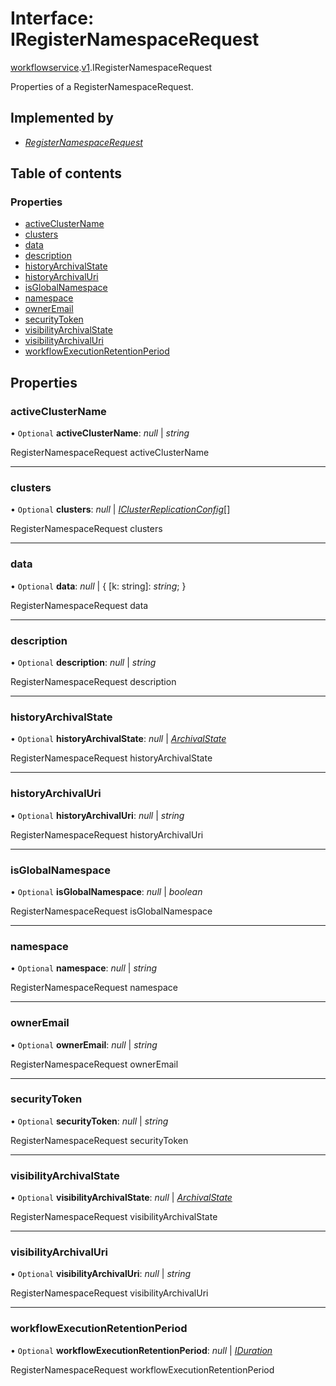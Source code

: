 # Interface: IRegisterNamespaceRequest

[workflowservice](../modules/proto.temporal.api.workflowservice.md).[v1](../modules/proto.temporal.api.workflowservice.v1.md).IRegisterNamespaceRequest

Properties of a RegisterNamespaceRequest.

## Implemented by

* [*RegisterNamespaceRequest*](../classes/proto.temporal.api.workflowservice.v1.registernamespacerequest.md)

## Table of contents

### Properties

- [activeClusterName](proto.temporal.api.workflowservice.v1.iregisternamespacerequest.md#activeclustername)
- [clusters](proto.temporal.api.workflowservice.v1.iregisternamespacerequest.md#clusters)
- [data](proto.temporal.api.workflowservice.v1.iregisternamespacerequest.md#data)
- [description](proto.temporal.api.workflowservice.v1.iregisternamespacerequest.md#description)
- [historyArchivalState](proto.temporal.api.workflowservice.v1.iregisternamespacerequest.md#historyarchivalstate)
- [historyArchivalUri](proto.temporal.api.workflowservice.v1.iregisternamespacerequest.md#historyarchivaluri)
- [isGlobalNamespace](proto.temporal.api.workflowservice.v1.iregisternamespacerequest.md#isglobalnamespace)
- [namespace](proto.temporal.api.workflowservice.v1.iregisternamespacerequest.md#namespace)
- [ownerEmail](proto.temporal.api.workflowservice.v1.iregisternamespacerequest.md#owneremail)
- [securityToken](proto.temporal.api.workflowservice.v1.iregisternamespacerequest.md#securitytoken)
- [visibilityArchivalState](proto.temporal.api.workflowservice.v1.iregisternamespacerequest.md#visibilityarchivalstate)
- [visibilityArchivalUri](proto.temporal.api.workflowservice.v1.iregisternamespacerequest.md#visibilityarchivaluri)
- [workflowExecutionRetentionPeriod](proto.temporal.api.workflowservice.v1.iregisternamespacerequest.md#workflowexecutionretentionperiod)

## Properties

### activeClusterName

• `Optional` **activeClusterName**: *null* \| *string*

RegisterNamespaceRequest activeClusterName

___

### clusters

• `Optional` **clusters**: *null* \| [*IClusterReplicationConfig*](proto.temporal.api.replication.v1.iclusterreplicationconfig.md)[]

RegisterNamespaceRequest clusters

___

### data

• `Optional` **data**: *null* \| { [k: string]: *string*;  }

RegisterNamespaceRequest data

___

### description

• `Optional` **description**: *null* \| *string*

RegisterNamespaceRequest description

___

### historyArchivalState

• `Optional` **historyArchivalState**: *null* \| [*ArchivalState*](../enums/proto.temporal.api.enums.v1.archivalstate.md)

RegisterNamespaceRequest historyArchivalState

___

### historyArchivalUri

• `Optional` **historyArchivalUri**: *null* \| *string*

RegisterNamespaceRequest historyArchivalUri

___

### isGlobalNamespace

• `Optional` **isGlobalNamespace**: *null* \| *boolean*

RegisterNamespaceRequest isGlobalNamespace

___

### namespace

• `Optional` **namespace**: *null* \| *string*

RegisterNamespaceRequest namespace

___

### ownerEmail

• `Optional` **ownerEmail**: *null* \| *string*

RegisterNamespaceRequest ownerEmail

___

### securityToken

• `Optional` **securityToken**: *null* \| *string*

RegisterNamespaceRequest securityToken

___

### visibilityArchivalState

• `Optional` **visibilityArchivalState**: *null* \| [*ArchivalState*](../enums/proto.temporal.api.enums.v1.archivalstate.md)

RegisterNamespaceRequest visibilityArchivalState

___

### visibilityArchivalUri

• `Optional` **visibilityArchivalUri**: *null* \| *string*

RegisterNamespaceRequest visibilityArchivalUri

___

### workflowExecutionRetentionPeriod

• `Optional` **workflowExecutionRetentionPeriod**: *null* \| [*IDuration*](proto.google.protobuf.iduration.md)

RegisterNamespaceRequest workflowExecutionRetentionPeriod
